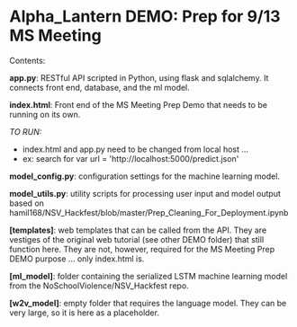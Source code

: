 # Alpha_Lantern DEMO: Prep for 9/13 MS Meeting

Contents:

**app.py**: RESTful API scripted in Python, using flask and sqlalchemy. It connects front end, database, and the ml model.

**index.html**: Front end of the MS Meeting Prep Demo that needs to be running on its own.

*TO RUN:*
- index.html and app.py need to be changed from local host ...
- ex: search for var url = 'http://localhost:5000/predict.json'

**model_config.py**: configuration settings for the machine learning model.

**model_utils.py**: utility scripts for processing user input and model output based on hamil168/NSV_Hackfest/blob/master/Prep_Cleaning_For_Deployment.ipynb

**[templates]**: web templates that can be called from the API. They are vestiges of the original web tutorial (see other DEMO folder) that still function here. They are not, however, required for the MS Meeting Prep DEMO purpose ... only index.html is.

**[ml_model]**: folder containing the serialized LSTM machine learning model from the NoSchoolViolence/NSV_Hackfest repo.

**[w2v_model]**: empty folder that requires the language model. They can be very large, so it is here as a placeholder.
